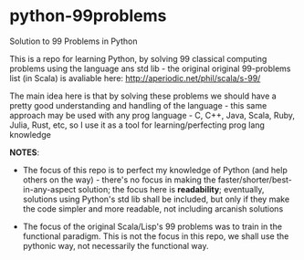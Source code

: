 # python-99problems
Solution to 99 Problems in Python

This is a repo for learning Python, by solving 99 classical computing problems using the language ans std lib - the original original 99-problems list (in Scala) is avaliable here: http://aperiodic.net/phil/scala/s-99/

The main idea here is that by solving these problems we should have a pretty good understanding and handling of the language - this same approach may be used with any prog language - C, C++, Java, Scala, Ruby, Julia, Rust, etc, so I use it as a tool for learning/perfecting prog lang knowledge

**NOTES**:

* The focus of this repo is to perfect my knowledge of Python (and help others on the way) - there's no focus in making the faster/shorter/best-in-any-aspect solution; the focus here is **readability**; eventually, solutions using Python's std lib shall be included, but only if they make the code simpler and more readable, not including arcanish solutions

* The focus of the original Scala/Lisp's 99 problems was to train in the functional paradigm. This is not the focus in this repo, we shall use the pythonic way, not necessarily the functional way.

